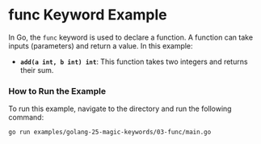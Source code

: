 # func Keyword Example

In Go, the `func` keyword is used to declare a function. A function can take inputs (parameters) and return a value. In this example:

- **`add(a int, b int) int`**: This function takes two integers and returns their sum.

### How to Run the Example

To run this example, navigate to the directory and run the following command:

```bash
go run examples/golang-25-magic-keywords/03-func/main.go 
```
